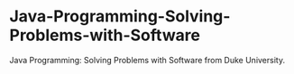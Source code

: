# Java-Programming-Solving-Problems-with-Software
Java Programming: Solving Problems with Software from Duke University.
